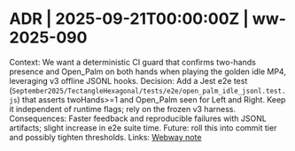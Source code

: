 # ADR | 2025-09-21T00:00:00Z | ww-2025-090

Context: We want a deterministic CI guard that confirms two-hands presence and Open_Palm on both hands when playing the golden idle MP4, leveraging v3 offline JSONL hooks.
Decision: Add a Jest e2e test (`September2025/TectangleHexagonal/tests/e2e/open_palm_idle_jsonl.test.js`) that asserts twoHands>=1 and Open_Palm seen for Left and Right. Keep it independent of runtime flags; rely on the frozen v3 harness.
Consequences: Faster feedback and reproducible failures with JSONL artifacts; slight increase in e2e suite time. Future: roll this into commit tier and possibly tighten thresholds.
Links: [Webway note](../../../../scaffolds/webway_ww-2025-090_twohands_idle_openpalms.md)
